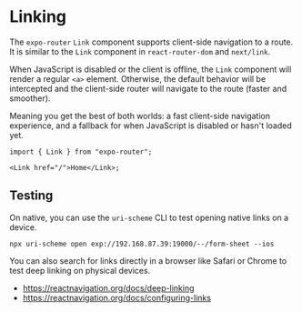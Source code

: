 # Linking

The `expo-router` `Link` component supports client-side navigation to a route. It is similar to the `Link` component in `react-router-dom` and `next/link`.

When JavaScript is disabled or the client is offline, the `Link` component will render a regular `<a>` element. Otherwise, the default behavior will be intercepted and the client-side router will navigate to the route (faster and smoother).

Meaning you get the best of both worlds: a fast client-side navigation experience, and a fallback for when JavaScript is disabled or hasn't loaded yet.

```tsx
import { Link } from "expo-router";

<Link href="/">Home</Link>;
```

## Testing

On native, you can use the `uri-scheme` CLI to test opening native links on a device.

```
npx uri-scheme open exp://192.168.87.39:19000/--/form-sheet --ios
```

You can also search for links directly in a browser like Safari or Chrome to test deep linking on physical devices.

- https://reactnavigation.org/docs/deep-linking
- https://reactnavigation.org/docs/configuring-links
